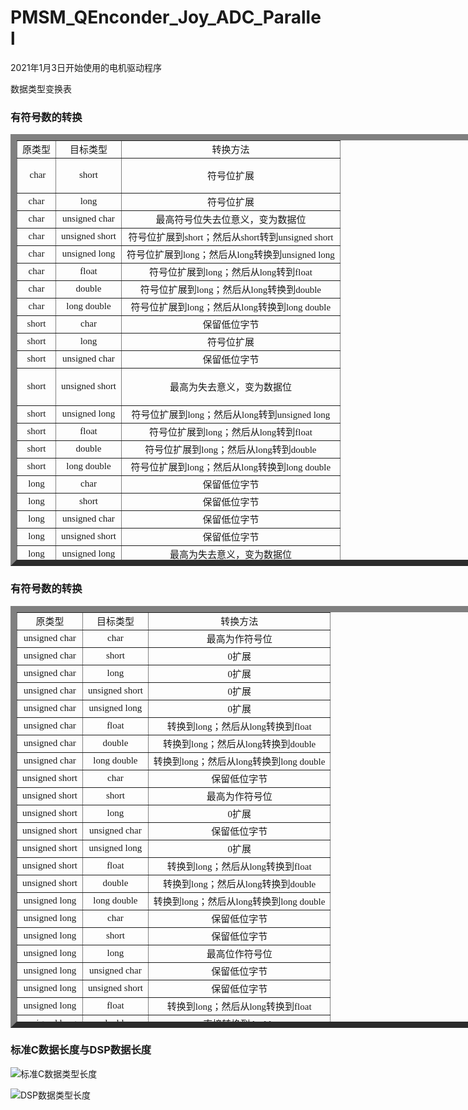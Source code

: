 # PMSM_QEnconder_Joy_ADC_Parallel
2021年1月3日开始使用的电机驱动程序

数据类型变换表
### 有符号数的转换
<table style="width: 921px; height: 691px" border="10">
<tbody>
<tr>
<td style="text-align: center"><span style="font-family: 宋体; font-size: 15px">原类型</span></td>
<td style="text-align: center"><span style="font-family: 宋体; font-size: 15px">目标类型</span></td>
<td style="text-align: center"><span style="font-family: 宋体; font-size: 15px">转换方法</span></td>
</tr>
<tr>
<td style="text-align: center"><span style="font-family: 宋体; font-size: 15px">&nbsp;char</span></td>
<td style="text-align: center">
<p><span style="font-family: 宋体; font-size: 15px">short</span></p>
</td>
<td style="text-align: center"><span style="font-family: 宋体; font-size: 15px">符号位扩展</span></td>
</tr>
<tr>
<td style="text-align: center"><span style="font-family: 宋体; font-size: 15px">char</span></td>
<td style="text-align: center"><span style="font-family: 宋体; font-size: 15px">long</span></td>
<td style="text-align: center"><span style="font-family: 宋体; font-size: 15px">符号位扩展</span></td>
</tr>
<tr>
<td style="text-align: center"><span style="font-family: 宋体; font-size: 15px">char</span></td>
<td style="text-align: center"><span style="font-family: 宋体; font-size: 15px">unsigned char</span></td>
<td style="text-align: center"><span style="font-family: 宋体; font-size: 15px">最高符号位失去位意义，变为数据位</span></td>
</tr>
<tr>
<td style="text-align: center"><span style="font-family: 宋体; font-size: 15px">char</span></td>
<td style="text-align: center"><span style="font-family: 宋体; font-size: 15px">unsigned short</span></td>
<td style="text-align: center"><span style="font-family: 宋体; font-size: 15px">符号位扩展到short；然后从short转到unsigned short</span></td>
</tr>
<tr>
<td style="text-align: center"><span style="font-family: 宋体; font-size: 15px">char</span></td>
<td style="text-align: center"><span style="font-family: 宋体; font-size: 15px">unsigned long</span></td>
<td style="text-align: center"><span style="font-family: 宋体; font-size: 15px">符号位扩展到long；然后从long转换到unsigned long</span></td>
</tr>
<tr>
<td style="text-align: center"><span style="font-family: 宋体; font-size: 15px">char</span></td>
<td style="text-align: center"><span style="font-family: 宋体; font-size: 15px">float</span></td>
<td style="text-align: center"><span style="font-family: 宋体; font-size: 15px">符号位扩展到long；然后从long转到float</span></td>
</tr>
<tr>
<td style="text-align: center"><span style="font-family: 宋体; font-size: 15px">char</span></td>
<td style="text-align: center"><span style="font-family: 宋体; font-size: 15px">double</span></td>
<td style="text-align: center"><span style="font-family: 宋体; font-size: 15px">符号位扩展到long；然后从long转换到double</span></td>
</tr>
<tr>
<td style="text-align: center"><span style="font-family: 宋体; font-size: 15px">char</span></td>
<td style="text-align: center"><span style="font-family: 宋体; font-size: 15px">long double</span></td>
<td style="text-align: center"><span style="font-family: 宋体; font-size: 15px">符号位扩展到long；然后从long转换到long double</span></td>
</tr>
<tr>
<td style="text-align: center"><span style="font-family: 宋体; font-size: 15px">short</span></td>
<td style="text-align: center"><span style="font-family: 宋体; font-size: 15px">char</span></td>
<td style="text-align: center"><span style="font-family: 宋体; font-size: 15px">保留低位字节</span></td>
</tr>
<tr>
<td style="text-align: center"><span style="font-family: 宋体; font-size: 15px">short</span></td>
<td style="text-align: center"><span style="font-family: 宋体; font-size: 15px">long</span></td>
<td style="text-align: center"><span style="font-family: 宋体; font-size: 15px">符号位扩展</span></td>
</tr>
<tr>
<td style="text-align: center"><span style="font-family: 宋体; font-size: 15px">short</span></td>
<td style="text-align: center"><span style="font-family: 宋体; font-size: 15px">unsigned char</span></td>
<td style="text-align: center"><span style="font-family: 宋体; font-size: 15px">保留低位字节</span></td>
</tr>
<tr>
<td style="text-align: center"><span style="font-family: 宋体; font-size: 15px">short</span></td>
<td style="text-align: center"><span style="font-family: 宋体; font-size: 15px">unsigned short</span></td>
<td style="text-align: center">
<p><span style="font-family: 宋体; font-size: 15px">最高为失去意义，变为数据位</span></p>
</td>
</tr>
<tr>
<td style="text-align: center"><span style="font-family: 宋体; font-size: 15px">short</span></td>
<td style="text-align: center"><span style="font-family: 宋体; font-size: 15px">unsigned long</span></td>
<td style="text-align: center"><span style="font-family: 宋体; font-size: 15px">符号位扩展到long；然后从long转到unsigned long</span></td>
</tr>
<tr>
<td style="text-align: center"><span style="font-family: 宋体; font-size: 15px">short</span></td>
<td style="text-align: center"><span style="font-family: 宋体; font-size: 15px">float</span></td>
<td style="text-align: center"><span style="font-family: 宋体; font-size: 15px">符号位扩展到long；然后从long转到float</span></td>
</tr>
<tr>
<td style="text-align: center"><span style="font-family: 宋体; font-size: 15px">short</span></td>
<td style="text-align: center"><span style="font-family: 宋体; font-size: 15px">double</span></td>
<td style="text-align: center"><span style="font-family: 宋体; font-size: 15px">符号位扩展到long；然后从long转到double</span></td>
</tr>
<tr>
<td style="text-align: center"><span style="font-family: 宋体; font-size: 15px">short</span></td>
<td style="text-align: center"><span style="font-family: 宋体; font-size: 15px">long double</span></td>
<td style="text-align: center"><span style="font-family: 宋体; font-size: 15px">符号位扩展到long；然后从long转换到long double</span></td>
</tr>
<tr>
<td style="text-align: center"><span style="font-family: 宋体; font-size: 15px">long</span></td>
<td style="text-align: center"><span style="font-family: 宋体; font-size: 15px">char</span></td>
<td style="text-align: center"><span style="font-family: 宋体; font-size: 15px">保留低位字节</span></td>
</tr>
<tr>
<td style="text-align: center"><span style="font-family: 宋体; font-size: 15px">long</span></td>
<td style="text-align: center"><span style="font-family: 宋体; font-size: 15px">short</span></td>
<td style="text-align: center"><span style="font-family: 宋体; font-size: 15px">保留低位字节</span></td>
</tr>
<tr>
<td style="text-align: center"><span style="font-family: 宋体; font-size: 15px">long</span></td>
<td style="text-align: center"><span style="font-family: 宋体; font-size: 15px">unsigned char</span></td>
<td style="text-align: center"><span style="font-family: 宋体; font-size: 15px">保留低位字节</span></td>
</tr>
<tr>
<td style="text-align: center"><span style="font-family: 宋体; font-size: 15px">long</span></td>
<td style="text-align: center"><span style="font-family: 宋体; font-size: 15px">unsigned short</span></td>
<td style="text-align: center"><span style="font-family: 宋体; font-size: 15px">保留低位字节</span></td>
</tr>
<tr>
<td style="text-align: center"><span style="font-family: 宋体; font-size: 15px">long</span></td>
<td style="text-align: center"><span style="font-family: 宋体; font-size: 15px">unsigned long</span></td>
<td style="text-align: center"><span style="font-family: 宋体; font-size: 15px">最高为失去意义，变为数据位</span></td>
</tr>
<tr>
<td style="text-align: center"><span style="font-family: 宋体; font-size: 15px">long</span></td>
<td style="text-align: center"><span style="font-family: 宋体; font-size: 15px">float</span></td>
<td style="text-align: center"><span style="font-family: 宋体; font-size: 15px">使用单精度浮点数表示，可能失去精度</span></td>
</tr>
<tr>
<td style="text-align: center"><span style="font-family: 宋体; font-size: 15px">long</span></td>
<td style="text-align: center"><span style="font-family: 宋体; font-size: 15px">double</span></td>
<td style="text-align: center"><span style="font-family: 宋体; font-size: 15px">使用单精度浮点数表示，可能失去精度</span></td>
</tr>
<tr>
<td style="text-align: center"><span style="font-family: 宋体; font-size: 15px">long</span></td>
<td style="text-align: center"><span style="font-family: 宋体; font-size: 15px">long double</span></td>
<td style="text-align: center"><span style="font-family: 宋体; font-size: 15px">使用单精度浮点数表示，可能失去精度</span></td>
</tr>
</tbody>
</table>



### 有符号数的转换
<table style="width: 930px; height: 675px" border="10">
<tbody>
<tr>
<td style="text-align: center"><span style="font-family: 宋体; font-size: 15px">原类型</span></td>
<td style="text-align: center"><span style="font-family: 宋体; font-size: 15px">目标类型</span></td>
<td style="text-align: center"><span style="font-family: 宋体; font-size: 15px">转换方法</span></td>
</tr>
<tr>
<td style="text-align: center"><span style="font-family: 宋体; font-size: 15px">unsigned char</span></td>
<td style="text-align: center"><span style="font-family: 宋体; font-size: 15px">char</span></td>
<td style="text-align: center"><span style="font-family: 宋体; font-size: 15px">最高为作符号位</span></td>
</tr>
<tr>
<td style="text-align: center"><span style="font-family: 宋体; font-size: 15px">unsigned char</span></td>
<td style="text-align: center"><span style="font-family: 宋体; font-size: 15px">short</span></td>
<td style="text-align: center"><span style="font-family: 宋体; font-size: 15px">0扩展</span></td>
</tr>
<tr>
<td style="text-align: center"><span style="font-family: 宋体; font-size: 15px">unsigned char</span></td>
<td style="text-align: center"><span style="font-family: 宋体; font-size: 15px">long</span></td>
<td style="text-align: center"><span style="font-family: 宋体; font-size: 15px">0扩展</span></td>
</tr>
<tr>
<td style="text-align: center"><span style="font-family: 宋体; font-size: 15px">unsigned char</span></td>
<td style="text-align: center"><span style="font-family: 宋体; font-size: 15px">unsigned short</span></td>
<td style="text-align: center"><span style="font-family: 宋体; font-size: 15px">0扩展</span></td>
</tr>
<tr>
<td style="text-align: center"><span style="font-family: 宋体; font-size: 15px">unsigned char</span></td>
<td style="text-align: center"><span style="font-family: 宋体; font-size: 15px">unsigned long</span></td>
<td style="text-align: center"><span style="font-family: 宋体; font-size: 15px">0扩展</span></td>
</tr>
<tr>
<td style="text-align: center"><span style="font-family: 宋体; font-size: 15px">unsigned char</span></td>
<td style="text-align: center"><span style="font-family: 宋体; font-size: 15px">float</span></td>
<td style="text-align: center"><span style="font-family: 宋体; font-size: 15px">转换到long；然后从long转换到float</span></td>
</tr>
<tr>
<td style="text-align: center"><span style="font-family: 宋体; font-size: 15px">unsigned char</span></td>
<td style="text-align: center"><span style="font-family: 宋体; font-size: 15px">double</span></td>
<td style="text-align: center"><span style="font-family: 宋体; font-size: 15px">转换到long；然后从long转换到double</span></td>
</tr>
<tr>
<td style="text-align: center"><span style="font-family: 宋体; font-size: 15px">unsigned char</span></td>
<td style="text-align: center"><span style="font-family: 宋体; font-size: 15px">long double</span></td>
<td style="text-align: center"><span style="font-family: 宋体; font-size: 15px">转换到long；然后从long转换到long double</span></td>
</tr>
<tr>
<td style="text-align: center"><span style="font-family: 宋体; font-size: 15px">unsigned short</span></td>
<td style="text-align: center"><span style="font-family: 宋体; font-size: 15px">char</span></td>
<td style="text-align: center"><span style="font-family: 宋体; font-size: 15px">保留低位字节</span></td>
</tr>
<tr>
<td style="text-align: center"><span style="font-family: 宋体; font-size: 15px">unsigned short</span></td>
<td style="text-align: center"><span style="font-family: 宋体; font-size: 15px">short</span></td>
<td style="text-align: center"><span style="font-family: 宋体; font-size: 15px">最高为作符号位</span></td>
</tr>
<tr>
<td style="text-align: center"><span style="font-family: 宋体; font-size: 15px">unsigned short</span></td>
<td style="text-align: center"><span style="font-family: 宋体; font-size: 15px">long</span></td>
<td style="text-align: center"><span style="font-family: 宋体; font-size: 15px">0扩展</span></td>
</tr>
<tr>
<td style="text-align: center"><span style="font-family: 宋体; font-size: 15px">unsigned short</span></td>
<td style="text-align: center"><span style="font-family: 宋体; font-size: 15px">unsigned char</span></td>
<td style="text-align: center"><span style="font-family: 宋体; font-size: 15px">保留低位字节</span></td>
</tr>
<tr>
<td style="text-align: center"><span style="font-family: 宋体; font-size: 15px">unsigned short</span></td>
<td style="text-align: center"><span style="font-family: 宋体; font-size: 15px">unsigned long</span></td>
<td style="text-align: center"><span style="font-family: 宋体; font-size: 15px">0扩展</span></td>
</tr>
<tr>
<td style="text-align: center"><span style="font-family: 宋体; font-size: 15px">unsigned short</span></td>
<td style="text-align: center"><span style="font-family: 宋体; font-size: 15px">float</span></td>
<td style="text-align: center"><span style="font-family: 宋体; font-size: 15px">转换到long；然后从long转换到float</span></td>
</tr>
<tr>
<td style="text-align: center"><span style="font-family: 宋体; font-size: 15px">unsigned short</span></td>
<td style="text-align: center"><span style="font-family: 宋体; font-size: 15px">double</span></td>
<td style="text-align: center"><span style="font-family: 宋体; font-size: 15px">转换到long；然后从long转换到double</span></td>
</tr>
<tr>
<td style="text-align: center"><span style="font-family: 宋体; font-size: 15px">unsigned long</span></td>
<td style="text-align: center"><span style="font-family: 宋体; font-size: 15px">long double</span></td>
<td style="text-align: center"><span style="font-family: 宋体; font-size: 15px">转换到long；然后从long转换到long double</span></td>
</tr>
<tr>
<td style="text-align: center"><span style="font-family: 宋体; font-size: 15px">unsigned long</span></td>
<td style="text-align: center"><span style="font-family: 宋体; font-size: 15px">char</span></td>
<td style="text-align: center"><span style="font-family: 宋体; font-size: 15px">保留低位字节</span></td>
</tr>
<tr>
<td style="text-align: center"><span style="font-family: 宋体; font-size: 15px">unsigned long</span></td>
<td style="text-align: center"><span style="font-family: 宋体; font-size: 15px">short</span></td>
<td style="text-align: center"><span style="font-family: 宋体; font-size: 15px">保留低位字节</span></td>
</tr>
<tr>
<td style="text-align: center"><span style="font-family: 宋体; font-size: 15px">unsigned long</span></td>
<td style="text-align: center"><span style="font-family: 宋体; font-size: 15px">long</span></td>
<td style="text-align: center"><span style="font-family: 宋体; font-size: 15px">最高位作符号位</span></td>
</tr>
<tr>
<td style="text-align: center"><span style="font-family: 宋体; font-size: 15px">unsigned long</span></td>
<td style="text-align: center"><span style="font-family: 宋体; font-size: 15px">unsigned char</span></td>
<td style="text-align: center"><span style="font-family: 宋体; font-size: 15px">保留低位字节</span></td>
</tr>
<tr>
<td style="text-align: center"><span style="font-family: 宋体; font-size: 15px">unsigned long</span></td>
<td style="text-align: center"><span style="font-family: 宋体; font-size: 15px">unsigned short</span></td>
<td style="text-align: center"><span style="font-family: 宋体; font-size: 15px">保留低位字节</span></td>
</tr>
<tr>
<td style="text-align: center"><span style="font-family: 宋体; font-size: 15px">unsigned long</span></td>
<td style="text-align: center"><span style="font-family: 宋体; font-size: 15px">float</span></td>
<td style="text-align: center"><span style="font-family: 宋体; font-size: 15px">转换到long；然后从long转换到float</span></td>
</tr>
<tr>
<td style="text-align: center"><span style="font-family: 宋体; font-size: 15px">unsigned long</span></td>
<td style="text-align: center"><span style="font-family: 宋体; font-size: 15px">double</span></td>
<td style="text-align: center"><span style="font-family: 宋体; font-size: 15px">直接转换到double</span></td>
</tr>
<tr>
<td style="text-align: center"><span style="font-family: 宋体; font-size: 15px">unsigned long</span></td>
<td style="text-align: center"><span style="font-family: 宋体; font-size: 15px">long double</span></td>
<td style="text-align: center"><span style="font-family: 宋体; font-size: 15px">转换到long；然后从long转换到long double</span></td>
</tr>
</tbody>
</table>

### 标准C数据长度与DSP数据长度

![标准C数据类型长度](https://images0.cnblogs.com/blog/702782/201501/121635015588495.jpg "标准C数据类型长度")

![DSP数据类型长度](http://editerupload.eepw.com.cn/201407/9ad430605c7b699eaeec0f90ccd8e360.jpg "DSP数据长度")
